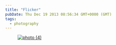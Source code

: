 ```yaml
---
title: "Flicker"
pubDate: Thu Dec 19 2013 08:56:34 GMT+0000 (GMT)
tags:
  - photography
---
```


<figure><a href="http://www.flickr.com/photos/domchristie/11438429006/" title="photo (4) by dom christie, on Flickr"><img src="https://farm4.staticflickr.com/3678/11438429006_d5ed6b8acf.jpg" alt="photo (4)"></a></figure>
